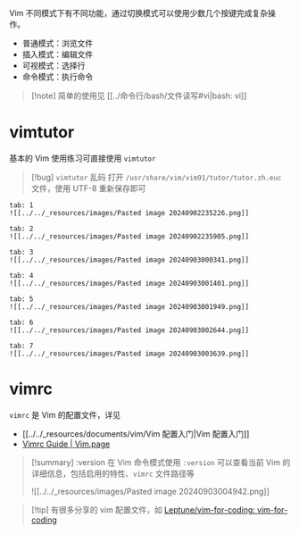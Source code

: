 Vim 不同模式下有不同功能，通过切换模式可以使用少数几个按键完成复杂操作。
- 普通模式：浏览文件
- 插入模式：编辑文件
- 可视模式：选择行
- 命令模式：执行命令

> [!note] 简单的使用见 [[../命令行/bash/文件读写#vi|bash: vi]]

# vimtutor

基本的 Vim 使用练习可直接使用 `vimtutor`

>[!bug] `vimtutor` 乱码
> 打开 `/usr/share/vim/vim91/tutor/tutor.zh.euc` 文件，使用 UTF-8 重新保存即可

```tabs
tab: 1
![[../../_resources/images/Pasted image 20240902235226.png]]

tab: 2
![[../../_resources/images/Pasted image 20240902235905.png]]

tab: 3
![[../../_resources/images/Pasted image 20240903000341.png]]

tab: 4
![[../../_resources/images/Pasted image 20240903001401.png]]

tab: 5
![[../../_resources/images/Pasted image 20240903001949.png]]

tab: 6
![[../../_resources/images/Pasted image 20240903002644.png]]

tab: 7
![[../../_resources/images/Pasted image 20240903003639.png]]
```

# vimrc

`vimrc` 是 Vim 的配置文件，详见
-  [[../../_resources/documents/vim/Vim 配置入门|Vim 配置入门]]
- [Vimrc Guide | Vim.page](https://www.vim.page/vimrc-configuration-guide)

> [!summary] :version
>在 Vim 命令模式使用 `:version` 可以查看当前 Vim 的详细信息，包括启用的特性、`vimrc` 文件路径等
>
>![[../../_resources/images/Pasted image 20240903004942.png]]

> [!tip] 有很多分享的 vim 配置文件，如 [Leptune/vim-for-coding: vim-for-coding](https://github.com/Leptune/vim-for-coding)
